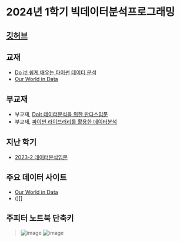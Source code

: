 # 2024년 1학기 빅데이터분석프로그래밍
## [깃허브](https://github.com/ai7dnn/2024-1-BDA)

## 교재 
- [Do it! 쉽게 배우는 파이썬 데이터 분석]([https://github.com/ai7dnn/2023-DA](https://github.com/youngwoos/Doit_Python))
- [Our World in Data](https://github.com/owid)

## 부교재 
- 부교재, [DoIt 데이터분석을 위한 판다스입문](https://github.com/EasysPublishing/do_it_pandas)
- 부교재, [파이썬 라이브러리를 활용한 데이터분석](https://github.com/wesm/pydata-book)

## 지난 학기  
- [2023-2 데이터분석입문](https://github.com/ai7dnn/2023-DA)

## 주요 데이터 사이트
- [Our World in Data](https://github.com/owid)
- ()[]

## 주피터 노트북 단축키
> ![image](https://github.com/ai7dnn/2024-1-BDA/assets/70050528/98a55d40-57e9-431d-9dff-83767940fa00)
> ![image](https://github.com/ai7dnn/2024-1-BDA/assets/70050528/a0b7afad-8e42-4f70-a2c4-e2ab80804de7)

